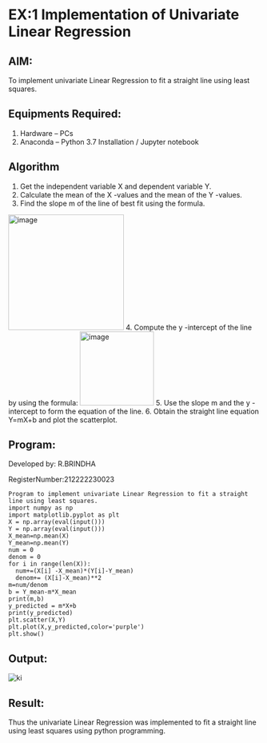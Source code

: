 # EX:1 Implementation of Univariate Linear Regression
## AIM:
To implement univariate Linear Regression to fit a straight line using least squares.

## Equipments Required:
1. Hardware – PCs
2. Anaconda – Python 3.7 Installation / Jupyter notebook

## Algorithm
1. Get the independent variable X and dependent variable Y.
2. Calculate the mean of the X -values and the mean of the Y -values.
3. Find the slope m of the line of best fit using the formula. 
<img width="231" alt="image" src="https://user-images.githubusercontent.com/93026020/192078527-b3b5ee3e-992f-46c4-865b-3b7ce4ac54ad.png">
4. Compute the y -intercept of the line by using the formula:
<img width="148" alt="image" src="https://user-images.githubusercontent.com/93026020/192078545-79d70b90-7e9d-4b85-9f8b-9d7548a4c5a4.png">
5. Use the slope m and the y -intercept to form the equation of the line.
6. Obtain the straight line equation Y=mX+b and plot the scatterplot.

## Program:
Developed by: R.BRINDHA

RegisterNumber:212222230023
```
Program to implement univariate Linear Regression to fit a straight line using least squares.
import numpy as np
import matplotlib.pyplot as plt
X = np.array(eval(input()))
Y = np.array(eval(input()))
X_mean=np.mean(X)
Y_mean=np.mean(Y)
num = 0
denom = 0
for i in range(len(X)):
  num+=(X[i] -X_mean)*(Y[i]-Y_mean)
  denom+= (X[i]-X_mean)**2
m=num/denom
b = Y_mean-m*X_mean
print(m,b)
y_predicted = m*X+b
print(y_predicted)
plt.scatter(X,Y)
plt.plot(X,y_predicted,color='purple')
plt.show() 
```
## Output:
![ki](https://github.com/Brindha77/Find-the-best-fit-line-using-Least-Squares-Method/assets/118889143/d2f895fc-b30e-449a-a59d-6b984c80425c)
## Result:
Thus the univariate Linear Regression was implemented to fit a straight line using least squares using python programming.
